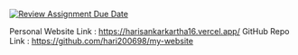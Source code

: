 [![Review Assignment Due Date](https://classroom.github.com/assets/deadline-readme-button-22041afd0340ce965d47ae6ef1cefeee28c7c493a6346c4f15d667ab976d596c.svg)](https://classroom.github.com/a/iD7Pfz9N)

Personal Website Link : https://harisankarkartha16.vercel.app/
GitHub Repo Link : https://github.com/hari200698/my-website
